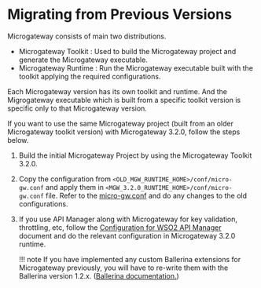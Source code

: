 # Migrating from Previous Versions

Microgateway consists of main two distributions.

- Microgateway Toolkit : Used to build the Microgateway project and generate the Microgateway executable.
- Microgateway Runtime : Run the Microgateway executable built with the toolkit applying the required configurations.

Each Microgateway version has its own toolkit and runtime. And the Migrogateway executable which is built from a specific toolkit version is specific only to that Microgateway version.

If you want to use the same Microgateway project (built from an older Microgateway toolkit version) with Microgateway 3.2.0, follow the steps below.

1. Build the initial Microgateway Project by using the Microgateway Toolkit 3.2.0.
2. Copy the configuration from `<OLD_MGW_RUNTIME_HOME>/conf/micro-gw.conf` and apply them in `<MGW_3.2.0_RUNTIME_HOME>/conf/micro-gw.conf` file. Refer to the [micro-gw.conf]({{base_path}}/reference/configurations/micro-gw-conf/micro-gw-conf-config-catalog/) and do any changes to the old configurations.
3. If you use API Manager along with Microgateway for key validation, throttling, etc, follow the [Configuration for WSO2 API Manager]({{base_path}}/install-and-setup/configuration-for-wso2-api-manager/) document and do the relevant configuration in Microgateway 3.2.0 runtime.

    !!! note
        If you have implemented any custom Ballerina extensions for Microgateway previously, you will have to re-write them with the Ballerina version 1.2.x. ([Ballerina documentation.](https://ballerina.io/learn/api-docs/ballerina/))
